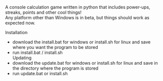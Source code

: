 
A console calculation game written in python that includes power-ups, streaks, points and other cool things! <br/>
Any platform other than Windows is in beta, but things should work as expected now.


Installation
- download the install.bat for windows or install.sh for linux and save where you want the program to be stored
- run install.bat / install.sh <br/>
Updating 
- download the update.bat for windows or install.sh for linux and save in the directory where the program is stored
- run update.bat or install.sh
